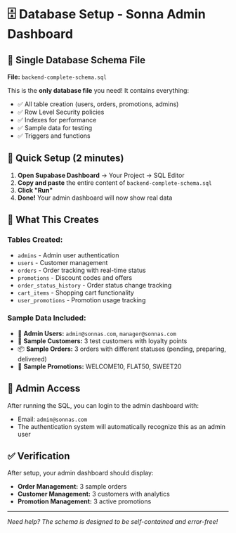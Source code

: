 # 🗄️ Database Setup - Sonna Admin Dashboard

## 📁 Single Database Schema File
**File:** `backend-complete-schema.sql`

This is the **only database file** you need! It contains everything:
- ✅ All table creation (users, orders, promotions, admins)
- ✅ Row Level Security policies
- ✅ Indexes for performance
- ✅ Sample data for testing
- ✅ Triggers and functions

## 🚀 Quick Setup (2 minutes)

1. **Open Supabase Dashboard** → Your Project → SQL Editor
2. **Copy and paste** the entire content of `backend-complete-schema.sql`
3. **Click "Run"** 
4. **Done!** Your admin dashboard will now show real data

## 🎯 What This Creates

### Tables Created:
- `admins` - Admin user authentication
- `users` - Customer management 
- `orders` - Order tracking with real-time status
- `promotions` - Discount codes and offers
- `order_status_history` - Order status change tracking
- `cart_items` - Shopping cart functionality
- `user_promotions` - Promotion usage tracking

### Sample Data Included:
- 📧 **Admin Users:** `admin@sonnas.com`, `manager@sonnas.com`
- 👥 **Sample Customers:** 3 test customers with loyalty points
- 📦 **Sample Orders:** 3 orders with different statuses (pending, preparing, delivered)
- 🎫 **Sample Promotions:** WELCOME10, FLAT50, SWEET20

## 🔐 Admin Access
After running the SQL, you can login to the admin dashboard with:
- Email: `admin@sonnas.com` 
- The authentication system will automatically recognize this as an admin user

## ✅ Verification
After setup, your admin dashboard should display:
- **Order Management:** 3 sample orders
- **Customer Management:** 3 customers with analytics
- **Promotion Management:** 3 active promotions

---
*Need help? The schema is designed to be self-contained and error-free!*
